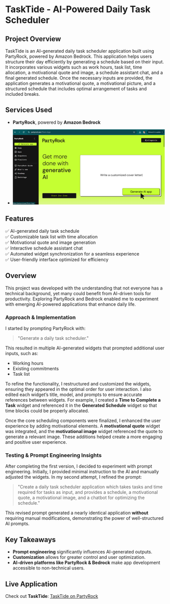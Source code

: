 # TaskTide - AI-Powered Daily Task Scheduler

## Project Overview
TaskTide is an AI-generated daily task scheduler application built using PartyRock, powered by Amazon Bedrock. This application helps users structure their day efficiently by generating a schedule based on their input. It incorporates various widgets such as work hours, task list, time allocation, a motivational quote and image, a schedule assistant chat, and a final generated schedule. Once the necessary inputs are provided, the application generates a motivational quote, a motivational picture, and a structured schedule that includes optimal arrangement of tasks and included breaks.

## Services Used
- **PartyRock**, powered by **Amazon Bedrock**

- ![Alt text](PartyRock-Project/PartyRock.png)

## Features
✅ AI-generated daily task schedule  
✅ Customizable task list with time allocation  
✅ Motivational quote and image generation  
✅ Interactive schedule assistant chat  
✅ Automated widget synchronization for a seamless experience  
✅ User-friendly interface optimized for efficiency  

## Overview
This project was developed with the understanding that not everyone has a technical background, yet many could benefit from AI-driven tools for productivity. Exploring PartyRock and Bedrock enabled me to experiment with emerging AI-powered applications that enhance daily life.

### **Approach & Implementation**
I started by prompting PartyRock with:  
> "Generate a daily task scheduler."

This resulted in multiple AI-generated widgets that prompted additional user inputs, such as:
- Working hours
- Existing commitments
- Task list

To refine the functionality, I restructured and customized the widgets, ensuring they appeared in the optimal order for user interaction. I also edited each widget’s title, model, and prompts to ensure accurate references between widgets. For example, I created a **Time to Complete a Task** widget and referenced it in the **Generated Schedule** widget so that time blocks could be properly allocated.

Once the core scheduling components were finalized, I enhanced the user experience by adding motivational elements. A **motivational quote** widget was integrated, and the **motivational image** widget referenced the quote to generate a relevant image. These additions helped create a more engaging and positive user experience.

### **Testing & Prompt Engineering Insights**
After completing the first version, I decided to experiment with prompt engineering. Initially, I provided minimal instruction to the AI and manually adjusted the widgets. In my second attempt, I refined the prompt:

> "Create a daily task scheduler application which takes tasks and time required for tasks as input, and provides a schedule, a motivational quote, a motivational image, and a chatbot for optimizing the schedule."

This revised prompt generated a nearly identical application **without** requiring manual modifications, demonstrating the power of well-structured AI prompts.

## Key Takeaways
- **Prompt engineering** significantly influences AI-generated outputs.  
- **Customization** allows for greater control and user optimization.  
- **AI-driven platforms like PartyRock & Bedrock** make app development accessible to non-technical users.  

## Live Application
Check out **TaskTide**: [TaskTide on PartyRock](https://partyrock.aws/u/juliagarcia/FgansJz-v/TaskTide)
